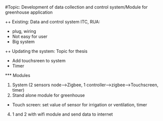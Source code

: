#Topic: Development of data collection and control system/Module for greenhouse application

++ Existing: Data and control system ITC, RUA: 
 - plug, wiring
 - Not easy for user
 - Big system
 
++ Updating the system: Topic for thesis
 - Add touchsreen to system 
 - Timer 

*** Modules

1. System (2 sensors node-->Zigbee, 1 controller-->zigbee-->Touchscreen, timer)
2. Stand alone module for greenhouse 
 - Touch screen: set value of sensor for irrigation or ventilation, timer
4. 1 and 2 with wifi module and send data to internet
